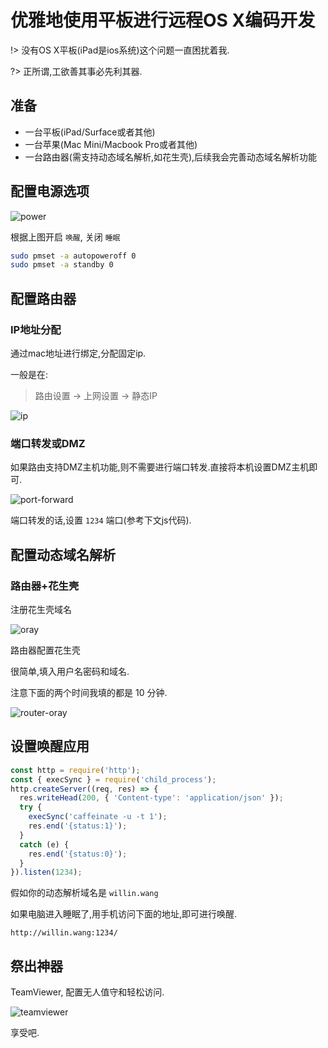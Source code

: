 # 优雅地使用平板进行远程OS X编码开发

!> 没有OS X平板(iPad是ios系统)这个问题一直困扰着我.

?> 正所谓,工欲善其事必先利其器. 

## 准备

- 一台平板(iPad/Surface或者其他)
- 一台苹果(Mac Mini/Macbook Pro或者其他)
- 一台路由器(需支持动态域名解析,如花生壳),后续我会完善动态域名解析功能


## 配置电源选项

![power](https://user-images.githubusercontent.com/1890238/27117064-6ca0b32a-509a-11e7-98fb-db4fa50eeb04.png)

根据上图开启 `唤醒`, 关闭 `睡眠`

```bash
sudo pmset -a autopoweroff 0
sudo pmset -a standby 0 
```

## 配置路由器

### IP地址分配

通过mac地址进行绑定,分配固定ip.

一般是在:

> 路由设置 -> 上网设置 -> 静态IP

![ip](https://cloud.githubusercontent.com/assets/1890238/26823551/99485ffa-4ae0-11e7-8212-e22896fd8adf.jpg)

### 端口转发或DMZ

如果路由支持DMZ主机功能,则不需要进行端口转发.直接将本机设置DMZ主机即可.

![port-forward](https://cloud.githubusercontent.com/assets/1890238/26823706/2e63f1bc-4ae1-11e7-896e-df145d8b4400.jpg)

端口转发的话,设置 `1234` 端口(参考下文js代码).

## 配置动态域名解析

### 路由器+花生壳

注册花生壳域名

![oray](https://cloud.githubusercontent.com/assets/1890238/26823557/a37f3f5c-4ae0-11e7-8d53-14a591190348.png)

路由器配置花生壳

很简单,填入用户名密码和域名.

注意下面的两个时间我填的都是 10 分钟.

![router-oray](https://cloud.githubusercontent.com/assets/1890238/26823629/de357cc4-4ae0-11e7-9e23-5652f2a6aa48.jpg)

## 设置唤醒应用

```js
const http = require('http');
const { execSync } = require('child_process');
http.createServer((req, res) => {
  res.writeHead(200, { 'Content-type': 'application/json' });
  try {
    execSync('caffeinate -u -t 1');
    res.end('{status:1}');
  }
  catch (e) {
    res.end('{status:0}');
  }
}).listen(1234);
```

假如你的动态解析域名是 `willin.wang`

如果电脑进入睡眠了,用手机访问下面的地址,即可进行唤醒.

```
http://willin.wang:1234/
```

## 祭出神器

TeamViewer, 配置无人值守和轻松访问.

![teamviewer](https://user-images.githubusercontent.com/1890238/27117314-adf4255e-509b-11e7-904b-b751ec392b32.png)

享受吧.
